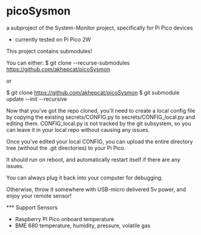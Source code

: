 # picoSysmon
a subproject of the System-Monitor project, specifically for Pi Pico devices
- currently tested on Pi Pico 2W

This project contains submodules!

You can either:
$ git clone --recurse-submodules https://github.com/akhepcat/picoSysmon

or

$ git clone https://github.com/akhepcat/picoSysmon
$ git submodule update --init --recursive


Now that you've got the repo cloned, you'll need to create a local config
file by copying the existing secrets/CONFIG.py  to secrets/CONFIG_local.py
and editing them.   CONFIG_local.py is not tracked by the git subsystem, so
you can leave it in your local repo without causing any issues.

Once you've edited your local CONFIG,  you can upload the entire directory
tree  (without the .git directories)  to your Pi Pico.  

It should run on reboot, and automatically restart itself if there are any
issues.

You can always plug it back into your computer for debugging.

Otherwise, throw it somewhere with USB-micro delivered 5v power, and enjoy
your remote sensor!

*** Support Sensors

- Raspberry PI Pico onboard temperature
- BME 680 temperature, humidity, pressure, volatile gas

